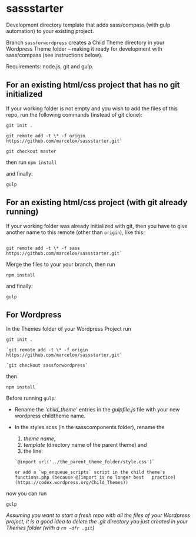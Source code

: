 sassstarter
===========
Development directory template that adds sass/compass (with gulp automation) to your existing project.

Branch `sassforwordpress` creates a Child Theme directory in your Wordpress Theme folder – making it ready for development with sass/compass (see instructions below).

Requirements: node.js, git and gulp.


For an existing html/css project that has no git initialized
------------------------

If your working folder is not empty and you wish to add the files of this repo, run the following commands (instead of git clone):

```git
git init .

git remote add -t \* -f origin https://github.com/marcelox/sassstarter.git`

git checkout master
```

then run `npm install`

and finally:

`gulp`


For an existing html/css project (with git already running)
------------------------

If your working folder was already initialized with git, then you have to give another name to this remote (other than `origin`), like this:

```git

git remote add -t \* -f sass https://github.com/marcelox/sassstarter.git`

```
Merge the files to your your branch, then run

`npm install`

and finally:

`gulp`

For Wordpress
-------------

In the Themes folder of your Wordpress Project run

```git
git init .

`git remote add -t \* -f origin https://github.com/marcelox/sassstarter.git`

`git checkout sassforwordpress`
```
then

`npm install`

Before running `gulp`:
- Rename the _'child_theme'_ entries in the *gulpfile.js* file with your new wordpress childtheme name.
- In the styles.scss (in the sasscomponents folder), rename the
    1. _theme name_,
    2. _template_ (directory name of the parent theme) and
    3. the line:

      `@import url('../the_parent_theme_folder/style.css')`

      or add a `wp_enqueue_scripts` script in the child theme's functions.php (because @[import is no longer best   practice](https://codex.wordpress.org/Child_Themes))

now you can run

`gulp`

_Assuming you want to start a fresh repo with all the files of your Wordpress project, it is a good idea to delete the .git directory you just created in your Themes folder (with a  `rm -dfr .git`)_
